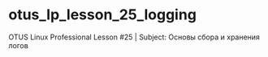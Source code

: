 # otus_lp_lesson_25_logging
OTUS Linux Professional Lesson #25 | Subject: Основы сбора и хранения логов
